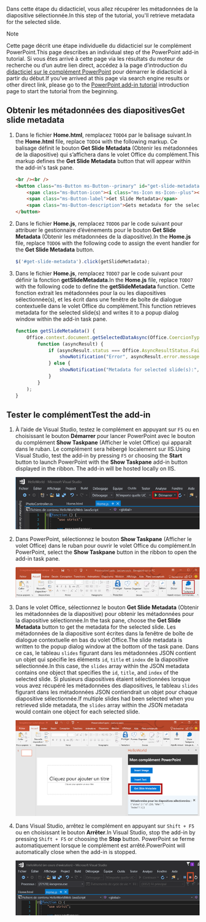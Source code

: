 <span data-ttu-id="aa8ce-101">Dans cette étape du didacticiel, vous allez récupérer les métadonnées de la diapositive sélectionnée.</span><span class="sxs-lookup"><span data-stu-id="aa8ce-101">In this step of the tutorial, you'll retrieve metadata for the selected slide.</span></span>

> [!NOTE]
> <span data-ttu-id="aa8ce-102">Cette page décrit une étape individuelle du didacticiel sur le complément PowerPoint.</span><span class="sxs-lookup"><span data-stu-id="aa8ce-102">This page describes an individual step of the PowerPoint add-in tutorial.</span></span> <span data-ttu-id="aa8ce-103">Si vous êtes arrivé à cette page via les résultats du moteur de recherche ou d’un autre lien direct, accédez à la page d’introduction du [didacticiel sur le complément PowerPoint](../tutorials/powerpoint-tutorial.yml) pour démarrer le didacticiel à partir du début.</span><span class="sxs-lookup"><span data-stu-id="aa8ce-103">If you’ve arrived at this page via search engine results or other direct link, please go to the [PowerPoint add-in tutorial](../tutorials/powerpoint-tutorial.yml) introduction page to start the tutorial from the beginning.</span></span>

## <a name="get-slide-metadata"></a><span data-ttu-id="aa8ce-104">Obtenir les métadonnées des diapositives</span><span class="sxs-lookup"><span data-stu-id="aa8ce-104">Get slide metadata</span></span>

1. <span data-ttu-id="aa8ce-105">Dans le fichier **Home.html**, remplacez `TODO4` par le balisage suivant.</span><span class="sxs-lookup"><span data-stu-id="aa8ce-105">In the **Home.html** file, replace `TODO4` with the following markup.</span></span> <span data-ttu-id="aa8ce-106">Ce balisage définit le bouton **Get Slide Metadata** (Obtenir les métadonnées de la diapositive) qui s’affichera dans le volet Office du complément.</span><span class="sxs-lookup"><span data-stu-id="aa8ce-106">This markup defines the **Get Slide Metadata** button that will appear within the add-in's task pane.</span></span>

    ```html
    <br /><br />
    <button class="ms-Button ms-Button--primary" id="get-slide-metadata">
        <span class="ms-Button-icon"><i class="ms-Icon ms-Icon--plus"></i></span>
        <span class="ms-Button-label">Get Slide Metadata</span>
        <span class="ms-Button-description">Gets metadata for the selected slide(s).</span>
    </button>
    ```

2. <span data-ttu-id="aa8ce-107">Dans le fichier **Home.js**, remplacez `TODO6` par le code suivant pour attribuer le gestionnaire d’événements pour le bouton **Get Slide Metadata** (Obtenir les métadonnées de la diapositive).</span><span class="sxs-lookup"><span data-stu-id="aa8ce-107">In the **Home.js** file, replace `TODO6` with the following code to assign the event handler for the **Get Slide Metadata** button.</span></span>

    ```js
    $('#get-slide-metadata').click(getSlideMetadata);
    ```

3. <span data-ttu-id="aa8ce-108">Dans le fichier **Home.js**, remplacez `TODO7` par le code suivant pour définir la fonction **getSlideMetadata**.</span><span class="sxs-lookup"><span data-stu-id="aa8ce-108">In the **Home.js** file, replace `TODO7` with the following code to define the **getSlideMetadata** function.</span></span> <span data-ttu-id="aa8ce-109">Cette fonction extrait les métadonnées pour la ou les diapositives sélectionnée(s), et les écrit dans une fenêtre de boîte de dialogue contextuelle dans le volet Office du complément.</span><span class="sxs-lookup"><span data-stu-id="aa8ce-109">This function retrieves metadata for the selected slide(s) and writes it to a popup dialog window within the add-in task pane.</span></span>

    ```js
    function getSlideMetadata() {
        Office.context.document.getSelectedDataAsync(Office.CoercionType.SlideRange,
            function (asyncResult) {
                if (asyncResult.status === Office.AsyncResultStatus.Failed) {
                    showNotification("Error", asyncResult.error.message);
                } else {
                    showNotification("Metadata for selected slide(s):", JSON.stringify(asyncResult.value), null, 2);
                }
            }
        );
    }
    ```

## <a name="test-the-add-in"></a><span data-ttu-id="aa8ce-110">Tester le complément</span><span class="sxs-lookup"><span data-stu-id="aa8ce-110">Test the add-in</span></span>

1. <span data-ttu-id="aa8ce-p104">À l’aide de Visual Studio, testez le complément en appuyant sur `F5` ou en choisissant le bouton **Démarrer** pour lancer PowerPoint avec le bouton du complément **Show Taskpane** (Afficher le volet Office) qui apparaît dans le ruban. Le complément sera hébergé localement sur IIS.</span><span class="sxs-lookup"><span data-stu-id="aa8ce-p104">Using Visual Studio, test the add-in by pressing `F5` or choosing the **Start** button to launch PowerPoint with the **Show Taskpane** add-in button displayed in the ribbon. The add-in will be hosted locally on IIS.</span></span>

    ![Capture d’écran de Visual Studio avec le bouton Démarrer mis en évidence](../images/powerpoint-tutorial-start.png)

2. <span data-ttu-id="aa8ce-114">Dans PowerPoint, sélectionnez le bouton **Show Taskpane** (Afficher le volet Office) dans le ruban pour ouvrir le volet Office du complément.</span><span class="sxs-lookup"><span data-stu-id="aa8ce-114">In PowerPoint, select the **Show Taskpane** button in the ribbon to open the add-in task pane.</span></span>

    ![Capture d’écran de Visual Studio avec le bouton Show Taskpane (Afficher le volet Office) mis en évidence dans le ruban Accueil](../images/powerpoint-tutorial-show-taskpane-button.png)

3. <span data-ttu-id="aa8ce-116">Dans le volet Office, sélectionnez le bouton **Get Slide Metadata** (Obtenir les métadonnées de la diapositive) pour obtenir les métadonnées pour la diapositive sélectionnée.</span><span class="sxs-lookup"><span data-stu-id="aa8ce-116">In the task pane, choose the **Get Slide Metadata** button to get the metadata for the selected slide.</span></span> <span data-ttu-id="aa8ce-117">Les métadonnées de la diapositive sont écrites dans la fenêtre de boîte de dialogue contextuelle en bas du volet Office.</span><span class="sxs-lookup"><span data-stu-id="aa8ce-117">The slide metadata is written to the popup dialog window at the bottom of the task pane.</span></span> <span data-ttu-id="aa8ce-118">Dans ce cas, le tableau `slides` figurant dans les métadonnées JSON contient un objet qui spécifie les éléments `id`, `title` et `index` de la diapositive sélectionnée.</span><span class="sxs-lookup"><span data-stu-id="aa8ce-118">In this case, the `slides` array within the JSON metadata contains one object that specifies the `id`, `title`, and `index` of the selected slide.</span></span> <span data-ttu-id="aa8ce-119">Si plusieurs diapositives étaient sélectionnées lorsque vous avez récupéré les métadonnées des diapositives, le tableau `slides` figurant dans les métadonnées JSON contiendrait un objet pour chaque diapositive sélectionnée.</span><span class="sxs-lookup"><span data-stu-id="aa8ce-119">If multiple slides had been selected when you retrieved slide metadata, the `slides` array within the JSON metadata would contain one object for each selected slide.</span></span>

    ![Capture d’écran du complément PowerPoint avec le bouton Get Slide Metadata (Obtenir les métadonnées de la diapositive) mis en évidence](../images/powerpoint-tutorial-get-slide-metadata.png)

4. <span data-ttu-id="aa8ce-121">Dans Visual Studio, arrêtez le complément en appuyant sur `Shift + F5` ou en choisissant le bouton **Arrêter**.</span><span class="sxs-lookup"><span data-stu-id="aa8ce-121">In Visual Studio, stop the add-in by pressing `Shift + F5` or choosing the **Stop** button.</span></span> <span data-ttu-id="aa8ce-122">PowerPoint se ferme automatiquement lorsque le complément est arrêté.</span><span class="sxs-lookup"><span data-stu-id="aa8ce-122">PowerPoint will automatically close when the add-in is stopped.</span></span>

    ![Capture d’écran de Visual Studio avec le bouton Arrêter mis en évidence](../images/powerpoint-tutorial-stop.png)
